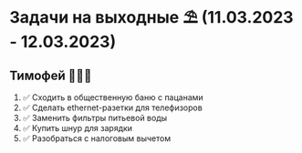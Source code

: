 # Задачи на выходные ⛱ (11.03.2023 - 12.03.2023)
## Тимофей 🧔🏻‍♂️
1. ✅ Сходить в общественную баню с пацанами
2. ✅ Сделать ethernet-разетки для телефизоров
3. ✅ Заменить фильтры питьевой воды
4. ✅ Купить шнур для зарядки
5. ✅ Разобраться с налоговым вычетом
